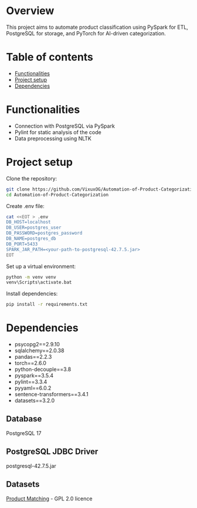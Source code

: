# Overview 
This project aims to automate product classification using PySpark for ETL, PostgreSQL for storage, and PyTorch for 
AI-driven categorization.

# Table of contents
* [Functionalities](#functionalities)
* [Project setup](#project-setup)
*  [Dependencies](#dependencies)

# Functionalities
* Connection with PostgreSQL via PySpark
* Pylint for static analysis of the code
* Data preprocessing using NLTK

# Project setup

Clone the repository:
```bash
git clone https://github.com/VixuxOG/Automation-of-Product-Categorization.git
cd Automation-of-Product-Categorization
```
Create .env file:
```bash
cat <<EOT > .env
DB_HOST=localhost
DB_USER=postgres_user
DB_PASSWORD=postgres_password
DB_NAME=postgres_db
DB_PORT=5433
SPARK_JAR_PATH=<your-path-to-postgresql-42.7.5.jar>
EOT
```
Set up a virtual environment:
```bash
python -m venv venv
venv\Scripts\activate.bat
```
Install dependencies:
```bash
pip install -r requirements.txt 
```

# Dependencies
* psycopg2==2.9.10
* sqlalchemy==2.0.38
* pandas==2.2.3
* torch==2.6.0
* python-decouple==3.8
* pyspark==3.5.4
* pylint==3.3.4
* pyyaml==6.0.2
* sentence-transformers==3.4.1
* datasets==3.2.0

## Database
PostgreSQL 17

## PostgreSQL JDBC Driver
postgresql-42.7.5.jar

## Datasets
[Product Matching](https://huggingface.co/datasets/lakritidis/product-matching) - GPL 2.0 licence